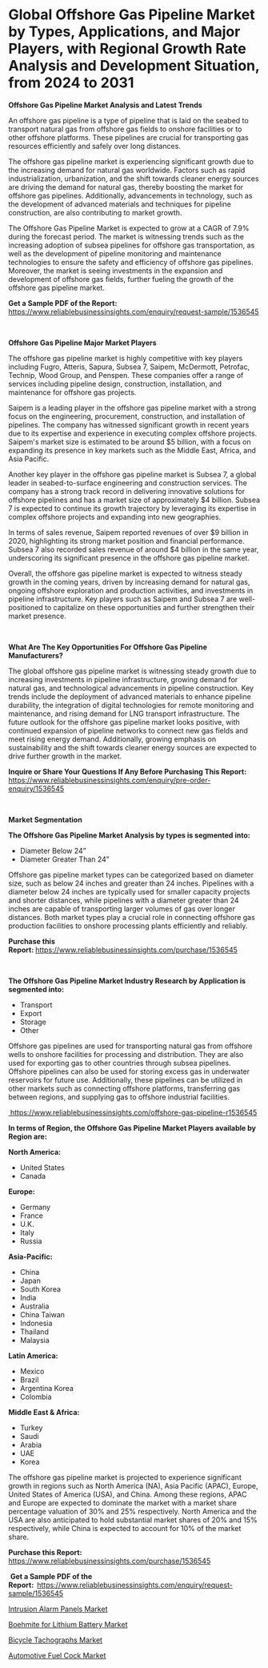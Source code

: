<p><h1>Global Offshore Gas Pipeline Market by Types, Applications, and Major Players, with Regional Growth Rate Analysis and Development Situation, from 2024 to 2031</h1></p><p><strong>Offshore Gas Pipeline Market Analysis and Latest Trends</strong></p>
<p><p>An offshore gas pipeline is a type of pipeline that is laid on the seabed to transport natural gas from offshore gas fields to onshore facilities or to other offshore platforms. These pipelines are crucial for transporting gas resources efficiently and safely over long distances.</p><p>The offshore gas pipeline market is experiencing significant growth due to the increasing demand for natural gas worldwide. Factors such as rapid industrialization, urbanization, and the shift towards cleaner energy sources are driving the demand for natural gas, thereby boosting the market for offshore gas pipelines. Additionally, advancements in technology, such as the development of advanced materials and techniques for pipeline construction, are also contributing to market growth.</p><p>The Offshore Gas Pipeline Market is expected to grow at a CAGR of 7.9% during the forecast period. The market is witnessing trends such as the increasing adoption of subsea pipelines for offshore gas transportation, as well as the development of pipeline monitoring and maintenance technologies to ensure the safety and efficiency of offshore gas pipelines. Moreover, the market is seeing investments in the expansion and development of offshore gas fields, further fueling the growth of the offshore gas pipeline market.</p></p>
<p><strong>Get a Sample PDF of the Report:&nbsp;</strong> <a href="https://www.reliablebusinessinsights.com/enquiry/request-sample/1536545">https://www.reliablebusinessinsights.com/enquiry/request-sample/1536545</a></p>
<p>&nbsp;</p>
<p><strong>Offshore Gas Pipeline Major Market Players</strong></p>
<p><p>The offshore gas pipeline market is highly competitive with key players including Fugro, Atteris, Sapura, Subsea 7, Saipem, McDermott, Petrofac, Technip, Wood Group, and Penspen. These companies offer a range of services including pipeline design, construction, installation, and maintenance for offshore gas projects.</p><p>Saipem is a leading player in the offshore gas pipeline market with a strong focus on the engineering, procurement, construction, and installation of pipelines. The company has witnessed significant growth in recent years due to its expertise and experience in executing complex offshore projects. Saipem's market size is estimated to be around $5 billion, with a focus on expanding its presence in key markets such as the Middle East, Africa, and Asia Pacific.</p><p>Another key player in the offshore gas pipeline market is Subsea 7, a global leader in seabed-to-surface engineering and construction services. The company has a strong track record in delivering innovative solutions for offshore pipelines and has a market size of approximately $4 billion. Subsea 7 is expected to continue its growth trajectory by leveraging its expertise in complex offshore projects and expanding into new geographies.</p><p>In terms of sales revenue, Saipem reported revenues of over $9 billion in 2020, highlighting its strong market position and financial performance. Subsea 7 also recorded sales revenue of around $4 billion in the same year, underscoring its significant presence in the offshore gas pipeline market.</p><p>Overall, the offshore gas pipeline market is expected to witness steady growth in the coming years, driven by increasing demand for natural gas, ongoing offshore exploration and production activities, and investments in pipeline infrastructure. Key players such as Saipem and Subsea 7 are well-positioned to capitalize on these opportunities and further strengthen their market presence.</p></p>
<p>&nbsp;</p>
<p><strong>What Are The Key Opportunities For Offshore Gas Pipeline Manufacturers?</strong></p>
<p><p>The global offshore gas pipeline market is witnessing steady growth due to increasing investments in pipeline infrastructure, growing demand for natural gas, and technological advancements in pipeline construction. Key trends include the deployment of advanced materials to enhance pipeline durability, the integration of digital technologies for remote monitoring and maintenance, and rising demand for LNG transport infrastructure. The future outlook for the offshore gas pipeline market looks positive, with continued expansion of pipeline networks to connect new gas fields and meet rising energy demand. Additionally, growing emphasis on sustainability and the shift towards cleaner energy sources are expected to drive further growth in the market.</p></p>
<p><strong>Inquire or Share Your Questions If Any Before Purchasing This Report:</strong> <a href="https://www.reliablebusinessinsights.com/enquiry/pre-order-enquiry/1536545">https://www.reliablebusinessinsights.com/enquiry/pre-order-enquiry/1536545</a></p>
<p>&nbsp;</p>
<p><strong>Market Segmentation</strong></p>
<p><strong>The Offshore Gas Pipeline Market Analysis by types is segmented into:</strong></p>
<p><ul><li>Diameter Below 24”</li><li>Diameter Greater Than 24”</li></ul></p>
<p><p>Offshore gas pipeline market types can be categorized based on diameter size, such as below 24 inches and greater than 24 inches. Pipelines with a diameter below 24 inches are typically used for smaller capacity projects and shorter distances, while pipelines with a diameter greater than 24 inches are capable of transporting larger volumes of gas over longer distances. Both market types play a crucial role in connecting offshore gas production facilities to onshore processing plants efficiently and reliably.</p></p>
<p><strong>Purchase this Report:&nbsp;</strong><a href="https://www.reliablebusinessinsights.com/purchase/1536545">https://www.reliablebusinessinsights.com/purchase/1536545</a></p>
<p>&nbsp;</p>
<p><strong>The Offshore Gas Pipeline Market Industry Research by Application is segmented into:</strong></p>
<p><ul><li>Transport</li><li>Export</li><li>Storage</li><li>Other</li></ul></p>
<p><p>Offshore gas pipelines are used for transporting natural gas from offshore wells to onshore facilities for processing and distribution. They are also used for exporting gas to other countries through subsea pipelines. Offshore pipelines can also be used for storing excess gas in underwater reservoirs for future use. Additionally, these pipelines can be utilized in other markets such as connecting offshore platforms, transferring gas between regions, and supplying gas to offshore industrial facilities.</p></p>
<p><a href="https://www.reliablebusinessinsights.com/offshore-gas-pipeline-r1536545">&nbsp;https://www.reliablebusinessinsights.com/offshore-gas-pipeline-r1536545</a></p>
<p><strong>In terms of Region, the Offshore Gas Pipeline Market Players available by Region are:</strong></p>
<p>
    <p> <strong> North America: </strong>
        <ul>
            <li>United States</li>
            <li>Canada</li>
        </ul>
        </p> 
    <p> <strong> Europe: </strong>
        <ul>
            <li>Germany</li>
            <li>France</li>
            <li>U.K.</li>
            <li>Italy</li>
            <li>Russia</li>
        </ul>
        </p> 
    <p> <strong> Asia-Pacific: </strong>
        <ul>
            <li>China</li>
            <li>Japan</li>
            <li>South Korea</li>
            <li>India</li>
            <li>Australia</li>
            <li>China Taiwan</li>
            <li>Indonesia</li>
            <li>Thailand</li>
            <li>Malaysia</li>
        </ul>
        </p> 
    <p> <strong> Latin America: </strong>
        <ul>
            <li>Mexico</li>
            <li>Brazil</li>
            <li>Argentina Korea</li>
            <li>Colombia</li>
        </ul>
        </p> 
    <p> <strong> Middle East & Africa: </strong>
        <ul>
            <li>Turkey</li>
            <li>Saudi</li>
            <li>Arabia</li>
            <li>UAE</li>
            <li>Korea</li>
        </ul>
    </p>
    </p>
<p><p>The offshore gas pipeline market is projected to experience significant growth in regions such as North America (NA), Asia Pacific (APAC), Europe, United States of America (USA), and China. Among these regions, APAC and Europe are expected to dominate the market with a market share percentage valuation of 30% and 25% respectively. North America and the USA are also anticipated to hold substantial market shares of 20% and 15% respectively, while China is expected to account for 10% of the market share.</p></p>
<p><strong>Purchase this Report: </strong><a href="https://www.reliablebusinessinsights.com/purchase/1536545">https://www.reliablebusinessinsights.com/purchase/1536545</a></p>
<p>&nbsp;<strong>Get a Sample PDF of the Report:&nbsp;&nbsp;</strong><a href="https://www.reliablebusinessinsights.com/enquiry/request-sample/1536545">https://www.reliablebusinessinsights.com/enquiry/request-sample/1536545</a></p>
<p><strong></strong></p>
<p><p><a href="https://github.com/nandosuryapratama/Market-Research-Report-List-1/blob/main/intrusion-alarm-panels-market.md">Intrusion Alarm Panels Market</a></p><p><a href="https://github.com/hxuqpfvq95/Market-Research-Report-List-1/blob/main/boehmite-for-lithium-battery-market.md">Boehmite for Lithium Battery Market</a></p><p><a href="https://medium.com/@richard.james09789/global-bicycle-tachographs-market-analysis-trends-forecasts-and-growth-opportunities-2024-fe0ed0060210">Bicycle Tachographs Market</a></p><p><a href="https://medium.com/@alexander.bell98078/global-automotive-fuel-cock-market-focus-on-product-type-manual-operation-electric-shutoff-end-811956c87942">Automotive Fuel Cock Market</a></p></p>